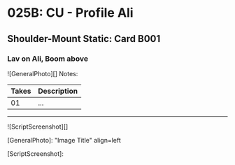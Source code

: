 # 025B: CU - Profile Ali

## Shoulder-Mount Static: Card B001

### Lav on Ali, Boom above

![GeneralPhoto][]
Notes: 

| Takes | Description |
|:---|:----|
| 01 | ... |

----

![ScriptScreenshot][]


[GeneralPhoto]:  "Image Title" align=left

[ScriptScreenshot]: 